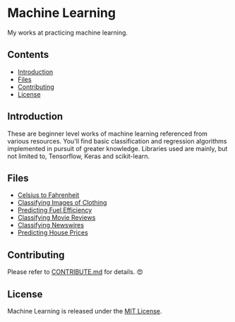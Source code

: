 # Machine Learning
My works at practicing machine learning.

## Contents
- [Introduction](#Introduction)
- [Files](#Files)
- [Contributing](#Contributing)
- [License](#License)

## Introduction
These are beginner level works of machine learning referenced from various resources. You'll find basic classification and regression algorithms implemented in pursuit of greater knowledge. Libraries used are mainly, but not limited to, Tensorflow, Keras and scikit-learn.

## Files
- [Celsius to Fahrenheit](./celsius-to-fahrenheit.ipynb)
- [Classifying Images of Clothing](./classifying-images-of-clothing.ipynb)
- [Predicting Fuel Efficiency](./predicting-fuel-efficiency.ipynb)
- [Classifying Movie Reviews](./classifying-movie-reviews.ipynb)
- [Classifying Newswires](./classifying-newswires)
- [Predicting House Prices](./predicting-house-prices)

## Contributing
Please refer to [CONTRIBUTE.md](./CONTRIBUTE.md) for details. :heart_eyes:

## License
Machine Learning is released under the [MIT License](./LICENSE).
